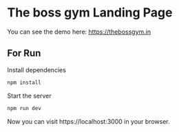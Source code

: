 # The boss gym Landing Page


You can see the demo here: https://thebossgym.in


## For Run

Install dependencies

    
```bash
npm install
```

Start the server

    
        
```bash
npm run dev
```

Now you can visit https://localhost:3000 in your browser.
